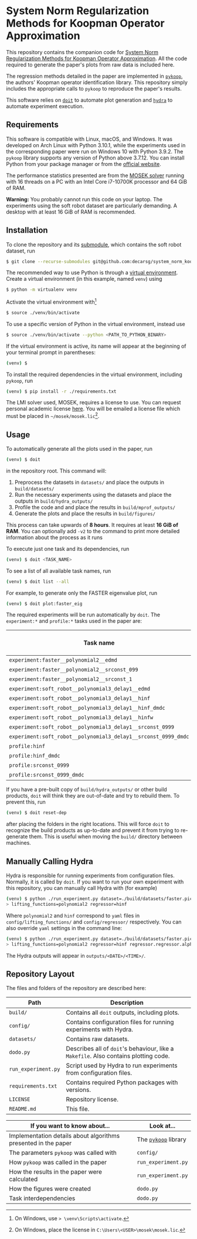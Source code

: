 # System Norm Regularization Methods for Koopman Operator Approximation

This repository contains the companion code for [System Norm Regularization
Methods for Koopman Operator Approximation](https://arxiv.org/abs/2110.09658).
All the code required to generate the paper's plots from raw data is included
here.

The regression methods detailed in the paper are implemented in
[`pykoop`](https://github.com/decarsg/pykoop), the authors' Koopman operator
identification library. This repository simply includes the appropriate calls
to `pykoop` to reproduce the paper's results.

This software relies on [`doit`](https://pydoit.org/) to automate plot
generation and [`hydra`](https://hydra.cc/) to automate experiment execution.

## Requirements

This software is compatible with Linux, macOS, and Windows. It was developed on
Arch Linux with Python 3.10.1, while the experiments used in the corresponding
paper were run on Windows 10 with Python 3.9.2. The `pykoop` library supports
any version of Python above 3.7.12. You can install Python from your package
manager or from the [official website](https://www.python.org/downloads/).

The performance statistics presented are from the [MOSEK
solver](https://www.mosek.com/) running with 16 threads on a PC with an Intel
Core i7-10700K processor and 64 GiB of RAM.

**Warning:** You probably cannot run this code on your laptop. The experiments
using the soft robot dataset are particularly demanding. A desktop with at
least 16 GiB of RAM is recommended.

## Installation

To clone the repository and its
[submodule](https://github.com/ramvasudevan/soft-robot-koopman), which contains
the soft robot dataset, run
```sh
$ git clone --recurse-submodules git@github.com:decarsg/system_norm_koopman.git
```

The recommended way to use Python is through a [virtual
environment](https://docs.python.org/3/library/venv.html). Create a virtual
environment (in this example, named `venv`) using
```sh
$ python -m virtualenv venv
```
Activate the virtual environment with[^1]
```sh
$ source ./venv/bin/activate
```
To use a specific version of Python in the virtual environment, instead use
```sh
$ source ./venv/bin/activate --python <PATH_TO_PYTHON_BINARY>
```
If the virtual environment is active, its name will appear at the beginning of
your terminal prompt in parentheses:
```sh
(venv) $ 
```

To install the required dependencies in the virtual environment, including
`pykoop`, run
```sh
(venv) $ pip install -r ./requirements.txt
```

The LMI solver used, MOSEK, requires a license to use. You can request personal
academic license [here](https://www.mosek.com/products/academic-licenses/). You
will be emailed a license file which must be placed in `~/mosek/mosek.lic`[^2].

[^1]: On Windows, use `> \venv\Scripts\activate`.
[^2]: On Windows, place the license in `C:\Users\<USER>\mosek\mosek.lic`.

## Usage

To automatically generate all the plots used in the paper, run
```sh
(venv) $ doit
```
in the repository root. This command will:

1. Preprocess the datasets in `datasets/` and place the outputs in
   `build/datasets/`
2. Run the necessary experiments using the datasets and place the outputs in
   `build/hydra_outputs/`
3. Profile the code and and place the results in `build/mprof_outputs/`
4. Generate the plots and place the results in `build/figures/`

This process can take upwards of **8 hours**. It requires at least **16 GiB of
RAM**. You can optionally add `-v2` to the command to print more detailed
information about the process as it runs

To execute just one task and its dependencies, run
```sh
(venv) $ doit <TASK_NAME>
```
To see a list of all available task names, run
```sh
(venv) $ doit list --all
```
For example, to generate only the FASTER eigenvalue plot, run
```sh
(venv) $ doit plot:faster_eig
```
The required experiments will be run automatically by `doit`.
The `experiment:*` and `profile:*` tasks used in the paper are:

| Task name | Execution time (hh:mm:ss) |
| --------- | ------------------------- |
| `experiment:faster__polynomial2__edmd` | 00:00:06 |
| `experiment:faster__polynomial2__srconst_099` | 00:00:39 |
| `experiment:faster__polynomial2__srconst_1` | 00:00:07 |
| `experiment:soft_robot__polynomial3_delay1__edmd` | 00:00:22 |
| `experiment:soft_robot__polynomial3_delay1__hinf` | 02:27:41 |
| `experiment:soft_robot__polynomial3_delay1__hinf_dmdc` | 00:23:41|
| `experiment:soft_robot__polynomial3_delay1__hinfw` | 04:00:20 |
| `experiment:soft_robot__polynomial3_delay1__srconst_0999` | 00:25:50|
| `experiment:soft_robot__polynomial3_delay1__srconst_0999_dmdc` | 00:05:27 |
| `profile:hinf` | 00:15:09 |
| `profile:hinf_dmdc` | 00:03:01 |
| `profile:srconst_0999` | 00:08:52 |
| `profile:srconst_0999_dmdc` | 00:02:03 |

If you have a pre-built copy of `build/hydra_outputs/` or other build products,
`doit` will think they are out-of-date and try to rebuild them. To prevent
this, run
```sh
(venv) $ doit reset-dep
```
after placing the folders in the right locations. This will force `doit` to
recognize the build products as up-to-date and prevent it from trying to
re-generate them. This is useful when moving the `build/` directory between
machines.

## Manually Calling Hydra

Hydra is responsible for running experiments from configuration files.
Normally, it is called by `doit`. If you want to run your own experiment with
this repository, you can manually call Hydra with (for example)
```sh
(venv) $ python ./run_experiment.py dataset=./build/datasets/faster.pickle \
> lifting_functions=polynomial2 regressor=hinf
```
Where `polynomial2` and `hinf` correspond to `yaml` files in
`config/lifting_functions/` and `config/regressor/` respectively. You can also
override `yaml` settings in the command line:
```sh
(venv) $ python ./run_experiment.py dataset=./build/datasets/faster.pickle \
> lifting_functions=polynomial2 regressor=hinf regressor.regressor.alpha=1
```
The Hydra outputs will appear in `outputs/<DATE>/<TIME>/`.

## Repository Layout

The files and folders of the repository are described here:

| Path | Description |
| --- | --- |
| `build/` | Contains all `doit` outputs, including plots. |
| `config/` | Contains configuration files for running experiments with Hydra. |
| `datasets/` | Contains raw datasets. |
| `dodo.py` | Describes all of `doit`'s behaviour, like a `Makefile`. Also contains plotting code. |
| `run_experiment.py` | Script used by Hydra to run experiments from configuration files. |
| `requirements.txt` | Contains required Python packages with versions. |
| `LICENSE` | Repository license. |
| `README.md` | This file. |

| If you want to know about... | Look at... |
| ---------------------- | ---------- |
| Implementation details about algorithms presented in the paper | The [`pykoop`](https://github.com/decarsg/pykoop) library |
| The parameters `pykoop` was called with | `config/` |
| How `pykoop` was called in the paper | `run_experiment.py` |
| How the results in the paper were calculated | `run_experiment.py` |
| How the figures were created | `dodo.py` |
| Task interdependencies | `dodo.py` |
